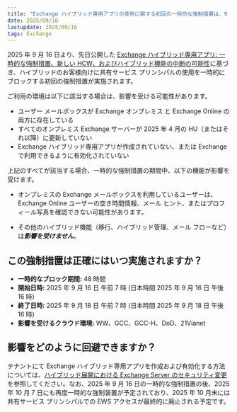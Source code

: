 ```yaml
---
title: "Exchange ハイブリッド専用アプリの使用に関する初回の一時的な強制措置は、9 月 16 日に実施される"
date: 2025/09/16
lastupdate: 2025/09/16
tags: Exchange
---
```


2025 年 9 月 16 日より、先日公開した [Exchange ハイブリッド専用アプリ: 一時的な強制措置、新しい HCW、およびハイブリッド機能の中断の可能性](https://jpmessaging.github.io/blog/dedicated-hybrid-app-temporary-enforcements-new-hcw-and-possible-hybrid-function/)に基づき、ハイブリッドのお客様向けに共有サービス プリンシパルの使用を一時的にブロックする初回の強制措置が実施されます。

ご利用の環境は以下に該当する場合は、影響を受ける可能性があります。

- ユーザー メールボックスが Exchange オンプレミス と Exchange Online の両方に存在している
- すべてのオンプレミス Exchange サーバーが 2025 年 4 月の HU（またはそれ以降）に更新していない
- Exchange ハイブリッド専用アプリが作成されていない、または Exchange で利用できるように有効化されていない

上記のすべてが該当する場合、一時的な強制措置の期間中、以下の機能が影響を受けます。

- オンプレミスの Exchange メールボックスを利用しているユーザーは、Exchange Online ユーザーの空き時間情報、メール ヒント、またはプロフィール写真を確認できない可能性があります。

- その他のハイブリッド機能（移行、ハイブリッド管理、メール フローなど）は***影響を受けません***。

## この強制措置は正確にはいつ実施されますか？

- **一時的なブロック期間:** 48 時間
- **開始日時:** 2025 年 9 月 16 日 午前 7 時 (日本時間 2025 年 9 月 16 日 午後 16 時)
- **終了日時:** 2025 年 9 月 18 日 午前 7 時 (日本時間 2025 年 9 月 18 日 午後 16 時)
- **影響を受けるクラウド環境:** WW、GCC、GCC-H、DoD、21Vianet

## 影響をどのように回避できますか？
テナントにて Exchange ハイブリッド専用アプリを作成および有効化する方法については、[ハイブリッド展開における Exchange Server のセキュリティ変更](https://jpmessaging.github.io/blog/exchange-server-security-changes-for-hybrid-deployments/) を参照してください。なお、2025 年 9 月 16 日の一時的な強制措置の後、2025 年 10 月 7 日にも再度一時的な強制装置が予定されており、2025 年 10 月末には共有サービス プリンシパルでの EWS アクセスが最終的に廃止される予定です。
